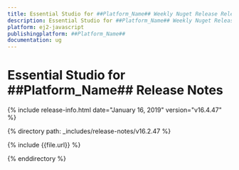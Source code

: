 ```yaml
---
title: Essential Studio for ##Platform_Name## Weekly Nuget Release Release Notes  
description: Essential Studio for ##Platform_Name## Weekly Nuget Release Release Notes  
platform: ej2-javascript
publishingplatform: ##Platform_Name##
documentation: ug
---
```


# Essential Studio for  ##Platform_Name##  Release Notes  

{% include release-info.html date="January 16, 2019"   version="v16.4.47"  %} 

{% directory path: _includes/release-notes/v16.2.47 %}

{% include {{file.url}} %}

{% enddirectory %}
